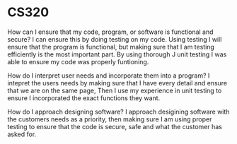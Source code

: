 # CS320
How can I ensure that my code, program, or software is functional and secure?
I can ensure this by doing testing on my code. Using testing I will ensure that the program is functional, but making sure that I am testing efficiently is the most important part. By using thorough J unit testing I was able to ensure my code was properly funtioning.

How do I interpret user needs and incorporate them into a program?
I intepret the users needs by making sure that I have every detail and ensure that we are on the same page, Then I use my experience in unit testing to ensure I incorporated the exact functions they want.

How do I approach designing software?
I approach desigining software with the customers needs as a priority, then making sure I am using proper testing to ensure that the code is secure, safe and what the customer has asked for.

